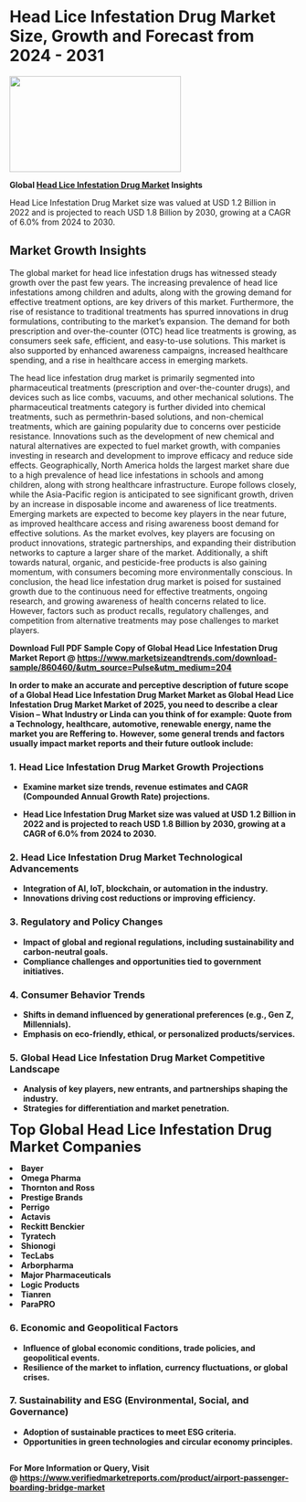 <H1>Head Lice Infestation Drug Market Size, Growth and Forecast from 2024 - 2031</H1><img class="aligncenter size-medium wp-image-584254" src="https://thirdeyenews.in/wp-content/uploads/2024/09/Global-Market-Research-300x168.jpeg" alt="" width="300" height="168" /><p><strong>Global&nbsp;<a href="https://www.marketsizeandtrends.com/download-sample/860460/&amp;utm_source=Pulse&amp;utm_medium=204">Head Lice Infestation Drug Market</a> Insights</strong></p><p>Head Lice Infestation Drug Market size was valued at USD 1.2 Billion in 2022 and is projected to reach USD 1.8 Billion by 2030, growing at a CAGR of 6.0% from 2024 to 2030.</p><p><h2>Market Growth Insights</h2> <p>The global market for head lice infestation drugs has witnessed steady growth over the past few years. The increasing prevalence of head lice infestations among children and adults, along with the growing demand for effective treatment options, are key drivers of this market. Furthermore, the rise of resistance to traditional treatments has spurred innovations in drug formulations, contributing to the market’s expansion. The demand for both prescription and over-the-counter (OTC) head lice treatments is growing, as consumers seek safe, efficient, and easy-to-use solutions. This market is also supported by enhanced awareness campaigns, increased healthcare spending, and a rise in healthcare access in emerging markets.</p> <p><strong></strong></p> <p>The head lice infestation drug market is primarily segmented into pharmaceutical treatments (prescription and over-the-counter drugs), and devices such as lice combs, vacuums, and other mechanical solutions. The pharmaceutical treatments category is further divided into chemical treatments, such as permethrin-based solutions, and non-chemical treatments, which are gaining popularity due to concerns over pesticide resistance. Innovations such as the development of new chemical and natural alternatives are expected to fuel market growth, with companies investing in research and development to improve efficacy and reduce side effects. Geographically, North America holds the largest market share due to a high prevalence of head lice infestations in schools and among children, along with strong healthcare infrastructure. Europe follows closely, while the Asia-Pacific region is anticipated to see significant growth, driven by an increase in disposable income and awareness of lice treatments. Emerging markets are expected to become key players in the near future, as improved healthcare access and rising awareness boost demand for effective solutions. As the market evolves, key players are focusing on product innovations, strategic partnerships, and expanding their distribution networks to capture a larger share of the market. Additionally, a shift towards natural, organic, and pesticide-free products is also gaining momentum, with consumers becoming more environmentally conscious. In conclusion, the head lice infestation drug market is poised for sustained growth due to the continuous need for effective treatments, ongoing research, and growing awareness of health concerns related to lice. However, factors such as product recalls, regulatory challenges, and competition from alternative treatments may pose challenges to market players.</p> <p><strong></p><p><span class=""><strong>Download Full PDF Sample Copy of Global Head Lice Infestation Drug Market Report</strong> @ <a href="https://www.marketsizeandtrends.com/download-sample/860460/&amp;utm_source=Pulse&amp;utm_medium=204" target="_blank">https://www.marketsizeandtrends.com/download-sample/860460/&amp;utm_source=Pulse&amp;utm_medium=204</a></span></p><p>In order to make an accurate and perceptive description of future scope of a Global&nbsp;Head Lice Infestation Drug Market Market as Global&nbsp;Head Lice Infestation Drug Market Market of 2025, you need to describe a clear Vision &ndash; What Industry or Linda can you think of for example: Quote from a Technology, healthcare, automotive, renewable energy, name the market you are Reffering to. However, some general trends and factors usually impact market reports and their future outlook include:</p><h3>1.&nbsp;<strong>Head Lice Infestation Drug Market Growth Projections</strong></h3><ul><li>Examine market size trends, revenue estimates and CAGR (Compounded Annual Growth Rate) projections.</li><li><p>Head Lice Infestation Drug Market size was valued at USD 1.2 Billion in 2022 and is projected to reach USD 1.8 Billion by 2030, growing at a CAGR of 6.0% from 2024 to 2030.</p></li></ul><h3>2.&nbsp;<strong>Head Lice Infestation Drug Market Technological Advancements</strong></h3><ul><li>Integration of AI, IoT, blockchain, or automation in the industry.</li><li>Innovations driving cost reductions or improving efficiency.</li></ul><h3>3.&nbsp;<strong>Regulatory and Policy Changes</strong></h3><ul><li>Impact of global and regional regulations, including sustainability and carbon-neutral goals.</li><li>Compliance challenges and opportunities tied to government initiatives.</li></ul><h3>4.&nbsp;<strong>Consumer Behavior Trends</strong></h3><ul><li>Shifts in demand influenced by generational preferences (e.g., Gen Z, Millennials).</li><li>Emphasis on eco-friendly, ethical, or personalized products/services.</li></ul><h3>5.&nbsp;<strong>Global Head Lice Infestation Drug Market Competitive Landscape</strong></h3><ul><li>Analysis of key players, new entrants, and partnerships shaping the industry.</li><li>Strategies for differentiation and market penetration.</li></ul><p data-pm-slice="1 1 []"><span style="color: inherit; font-family: inherit; font-size: 25px;">Top Global Head Lice Infestation Drug Market Companies</span></p><div class="" data-test-id=""><p><li> Bayer</li><li> Omega Pharma</li><li> Thornton and Ross</li><li> Prestige Brands</li><li> Perrigo</li><li> Actavis</li><li> Reckitt Benckier</li><li> Tyratech</li><li> Shionogi</li><li> TecLabs</li><li> Arborpharma</li><li> Major Pharmaceuticals</li><li> Logic Products</li><li> Tianren</li><li> ParaPRO</li></p></div><h3>6.&nbsp;<strong>Economic and Geopolitical Factors</strong></h3><ul><li>Influence of global economic conditions, trade policies, and geopolitical events.</li><li>Resilience of the market to inflation, currency fluctuations, or global crises.</li></ul><h3>7.&nbsp;<strong>Sustainability and ESG (Environmental, Social, and Governance)</strong></h3><ul><li>Adoption of sustainable practices to meet ESG criteria.</li><li>Opportunities in green technologies and circular economy principles.</li></ul><h2><strong style="font-size: 14px;">For More Information or Query, Visit @&nbsp;</strong><a style="background-color: #ffffff; font-size: 14px;" href="https://www.marketsizeandtrends.com/report/head-lice-infestation-drug-market/" target="_blank">https://www.verifiedmarketreports.com/product/airport-passenger-boarding-bridge-market</a></h2>
